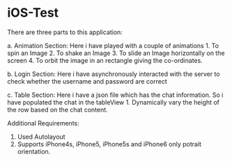 # iOS-Test
There are three parts to this application:

  a. Animation Section: Here i have played with a couple of animations
    1. To spin an Image
    2. To shake an Image
    3. To slide an Image horizontally on the screen
    4. To orbit the image in an rectangle giving the co-ordinates.
  
  b. Login Section: Here i have asynchronously interacted with the server to check whether the username and password are correct
  
  c. Table Section: Here i have a json file which has the chat information. So i have populated the chat in the tableView
    1. Dynamically vary the height of the row based on the chat content.

Additional Requirements:
  1. Used Autolayout
  2. Supports iPhone4s, iPhone5, iPhone5s and iPhone6 only potrait orientation.

